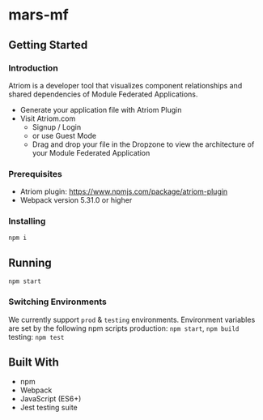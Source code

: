 # mars-mf

## Getting Started

### Introduction

Atriom is a developer tool that visualizes component relationships and shared dependencies of Module Federated Applications.

- Generate your application file with Atriom Plugin
- Visit Atriom.com
  - Signup / Login
  - or use Guest Mode
  - Drag and drop your file in the Dropzone to view the architecture of your Module Federated Application

### Prerequisites

- Atriom plugin: https://www.npmjs.com/package/atriom-plugin
- Webpack version 5.31.0 or higher

### Installing

`npm i`

## Running

`npm start`

### Switching Environments

We currently support `prod` & `testing` environments. Environment variables are set by the following npm scripts
production: `npm start`, `npm build`
testing: `npm test`

## Built With

- npm
- Webpack
- JavaScript (ES6+)
- Jest testing suite

